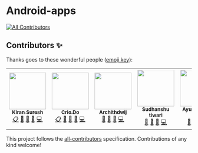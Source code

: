 # Android-apps
<!-- ALL-CONTRIBUTORS-BADGE:START - Do not remove or modify this section -->
[![All Contributors](https://img.shields.io/badge/all_contributors-5-orange.svg?style=flat-square)](#contributors-)
<!-- ALL-CONTRIBUTORS-BADGE:END -->
## Contributors ✨

Thanks goes to these wonderful people ([emoji key](https://allcontributors.org/docs/en/emoji-key)):

<!-- ALL-CONTRIBUTORS-LIST:START - Do not remove or modify this section -->
<!-- prettier-ignore-start -->
<!-- markdownlint-disable -->
<table>
  <tr>
    <td align="center"><a href="https://github.com/kiranbeeyes"><img src="https://avatars.githubusercontent.com/u/55537079?v=4?s=100" width="100px;" alt=""/><br /><sub><b>Kiran Suresh</b></sub></a><br /><a href="#eventOrganizing-kiranbeeyes" title="Event Organizing">📋</a> <a href="#maintenance-kiranbeeyes" title="Maintenance">🚧</a> <a href="https://github.com/Crio-WFH/Android-apps/pulls?q=is%3Apr+reviewed-by%3Akiranbeeyes" title="Reviewed Pull Requests">👀</a> <a href="https://github.com/Crio-WFH/Android-apps/commits?author=kiranbeeyes" title="Documentation">📖</a> <a href="https://github.com/Crio-WFH/Android-apps/commits?author=kiranbeeyes" title="Code">💻</a></td>
    <td align="center"><a href="https://crio.do/"><img src="https://avatars.githubusercontent.com/u/51743602?v=4?s=100" width="100px;" alt=""/><br /><sub><b>Crio.Do</b></sub></a><br /><a href="#eventOrganizing-CrioDo" title="Event Organizing">📋</a> <a href="#maintenance-CrioDo" title="Maintenance">🚧</a> <a href="https://github.com/Crio-WFH/Android-apps/pulls?q=is%3Apr+reviewed-by%3ACrioDo" title="Reviewed Pull Requests">👀</a> <a href="https://github.com/Crio-WFH/Android-apps/commits?author=CrioDo" title="Documentation">📖</a> <a href="https://github.com/Crio-WFH/Android-apps/commits?author=CrioDo" title="Code">💻</a></td>
    <td align="center"><a href="https://github.com/archithdwij"><img src="https://avatars.githubusercontent.com/u/30730368?v=4?s=100" width="100px;" alt=""/><br /><sub><b>Archithdwij</b></sub></a><br /><a href="#maintenance-archithdwij" title="Maintenance">🚧</a> <a href="https://github.com/Crio-WFH/Android-apps/pulls?q=is%3Apr+reviewed-by%3Aarchithdwij" title="Reviewed Pull Requests">👀</a> <a href="https://github.com/Crio-WFH/Android-apps/commits?author=archithdwij" title="Documentation">📖</a> <a href="https://github.com/Crio-WFH/Android-apps/commits?author=archithdwij" title="Code">💻</a></td>
    <td align="center"><a href="https://www.linkedin.com/in/sudhanshutiwari264"><img src="https://avatars.githubusercontent.com/u/62458868?v=4?s=100" width="100px;" alt=""/><br /><sub><b>Sudhanshu tiwari</b></sub></a><br /><a href="#maintenance-sudhanshutiwari264" title="Maintenance">🚧</a> <a href="https://github.com/Crio-WFH/Android-apps/pulls?q=is%3Apr+reviewed-by%3Asudhanshutiwari264" title="Reviewed Pull Requests">👀</a> <a href="https://github.com/Crio-WFH/Android-apps/commits?author=sudhanshutiwari264" title="Documentation">📖</a> <a href="https://github.com/Crio-WFH/Android-apps/commits?author=sudhanshutiwari264" title="Code">💻</a></td>
    <td align="center"><a href="https://akshawz.netlify.app/"><img src="https://avatars.githubusercontent.com/u/51538194?v=4?s=100" width="100px;" alt=""/><br /><sub><b>Ayush Kumar Shaw</b></sub></a><br /><a href="#maintenance-Ak-Shaw" title="Maintenance">🚧</a> <a href="https://github.com/Crio-WFH/Android-apps/pulls?q=is%3Apr+reviewed-by%3AAk-Shaw" title="Reviewed Pull Requests">👀</a> <a href="https://github.com/Crio-WFH/Android-apps/commits?author=Ak-Shaw" title="Documentation">📖</a> <a href="https://github.com/Crio-WFH/Android-apps/commits?author=Ak-Shaw" title="Code">💻</a></td>
  </tr>
</table>

<!-- markdownlint-restore -->
<!-- prettier-ignore-end -->

<!-- ALL-CONTRIBUTORS-LIST:END -->

This project follows the [all-contributors](https://github.com/all-contributors/all-contributors) specification. Contributions of any kind welcome!